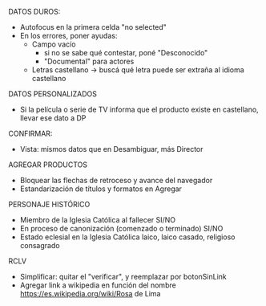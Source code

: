 DATOS DUROS: 
- Autofocus en la primera celda "no selected"
- En los errores, poner ayudas:
    - Campo vacío
        - si no se sabe qué contestar, poné "Desconocido"
        - "Documental" para actores
    - Letras castellano	-> buscá qué letra puede ser extraña al idioma castellano

DATOS PERSONALIZADOS
- Si la película o serie de TV informa que el producto existe en castellano, llevar ese dato a DP

CONFIRMAR:
- Vista: mismos datos que en Desambiguar, más Director

AGREGAR PRODUCTOS
- Bloquear las flechas de retroceso y avance del navegador
- Estandarización de títulos y formatos en Agregar

PERSONAJE HISTÓRICO
- Miembro de la Iglesia Católica al fallecer
    SI/NO
- En proceso de canonización (comenzado o terminado)
    SI/NO
- Estado eclesial en la Iglesia Católica
    laico, laico casado, religioso consagrado

RCLV
- Simplificar: quitar el "verificar", y reemplazar por botonSinLink
- Agregar link a wikipedia en función del nombre
    https://es.wikipedia.org/wiki/Rosa de Lima
